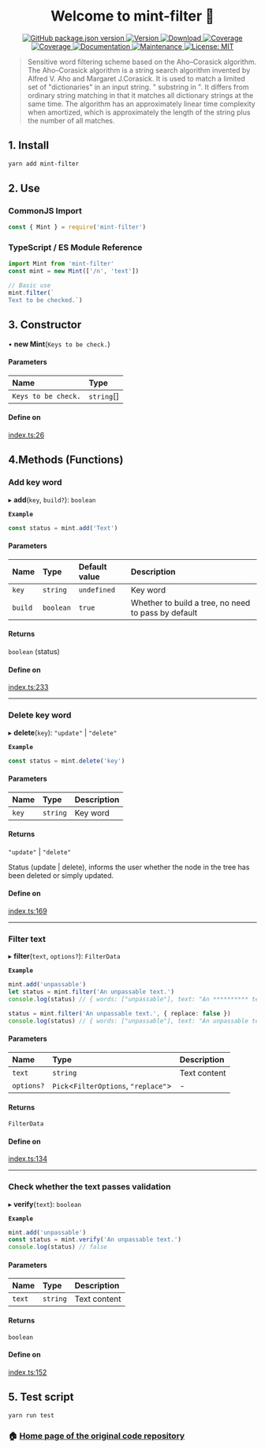 <h1 align="center">Welcome to mint-filter 👋</h1>

<p align="center">
  <a href="https://github.com/ZhelinCheng/mint-filter" target="_blank">
    <img alt="GitHub package.json version" src="https://img.shields.io/github/package-json/v/ZhelinCheng/mint-filter.svg">
  </a>

  <a href="https://www.npmjs.com/package/mint-filter" target="_blank">
    <img alt="Version" src="https://img.shields.io/npm/v/mint-filter.svg">
  </a>

  <a href="https://www.npmjs.com/package/mint-filter" target="_blank">
    <img alt="Download" src="https://img.shields.io/npm/dm/mint-filter.svg">
  </a>

  <a href="https://coveralls.io/github/ZhelinCheng/mint-filter?branch=master" target="_blank">
    <img alt="Coverage" src="https://coveralls.io/repos/github/ZhelinCheng/mint-filter/badge.svg?branch=master">
  </a>

  <br/>

  <a href="https://github.com/ZhelinCheng/mint-filter/actions" target="_blank">
    <img alt="Coverage" src="https://github.com/ZhelinCheng/mint-filter/workflows/CI/badge.svg">
  </a>

  <a href="https://github.com/ZhelinCheng/mint-filter#readme" target="_blank">
    <img alt="Documentation" src="https://img.shields.io/badge/documentation-yes-brightgreen.svg" />
  </a>
  <a href="https://github.com/ZhelinCheng/mint-filter/graphs/commit-activity" target="_blank">
    <img alt="Maintenance" src="https://img.shields.io/badge/Maintained%3F-yes-green.svg" />
  </a>
  <a href="https://github.com/ZhelinCheng/mint-filter/blob/master/LICENSE" target="_blank">
    <img alt="License: MIT" src="https://img.shields.io/github/license/ZhelinCheng/mint-filter" />
  </a>
</p>


> Sensitive word filtering scheme based on the Aho–Corasick algorithm. The Aho–Corasick algorithm is a string search algorithm invented by Alfred V. Aho and Margaret J.Corasick. It is used to match a limited set of "dictionaries" in an input string. " substring in ". It differs from ordinary string matching in that it matches all dictionary strings at the same time. The algorithm has an approximately linear time complexity when amortized, which is approximately the length of the string plus the number of all matches.



## 1. Install

```sh
yarn add mint-filter
```



## 2. Use

### CommonJS Import
```javascript
const { Mint } = require('mint-filter')
```

### TypeScript / ES Module Reference

```typescript
import Mint from 'mint-filter'
const mint = new Mint(['/n', 'text'])

// Basic use
mint.filter(`
Text to be checked.`)
```



## 3. Constructor

• **new Mint**(`Keys to be check.`)

#### Parameters

| Name | Type |
| :------ | :------ |
| `Keys to be check.` | `string`[] |

#### Define on

[index.ts:26](https://github.com/ZhelinCheng/mint-filter/blob/f25e001/src/index.ts#L26)



## 4.Methods (Functions)

### Add key word

▸ **add**(`key`, `build?`): `boolean`

**`Example`**

```typescript
const status = mint.add('Text')
```

#### Parameters

| Name | Type | Default value | Description |
| :------ | :------ | :------ | :------ |
| `key` | `string` | `undefined` | Key word |
| `build` | `boolean` | `true` | Whether to build a tree, no need to pass by default |

#### Returns

`boolean` (status)

#### Define on

[index.ts:233](https://github.com/ZhelinCheng/mint-filter/blob/f25e001/src/index.ts#L233)

___

### Delete key word

▸ **delete**(`key`): ``"update"`` \| ``"delete"``

**`Example`**

```typescript
const status = mint.delete('key')
```

#### Parameters

| Name | Type | Description |
| :------ | :------ | :------ |
| `key` | `string` | Key word |

#### Returns

``"update"`` \| ``"delete"``

Status (update | delete), informs the user whether the node in the tree has been deleted or simply updated.

#### Define on

[index.ts:169](https://github.com/ZhelinCheng/mint-filter/blob/f25e001/src/index.ts#L169)

___

### Filter text

▸ **filter**(`text`, `options?`): `FilterData`

**`Example`**

```typescript
mint.add('unpassable')
let status = mint.filter('An unpassable text.')
console.log(status) // { words: ["unpassable"], text: "An ********** text." }

status = mint.filter('An unpassable text.', { replace: false })
console.log(status) // { words: ["unpassable"], text: "An unpassable text." }
```

#### Parameters

| Name | Type | Description |
| :------ | :------ | :------ |
| `text` | `string` | Text content |
| `options?` | `Pick`<`FilterOptions`, ``"replace"``\> | - |

#### Returns

`FilterData`

#### Define on

[index.ts:134](https://github.com/ZhelinCheng/mint-filter/blob/f25e001/src/index.ts#L134)

___

### Check whether the text passes validation

▸ **verify**(`text`): `boolean`


**`Example`**

```typescript
mint.add('unpassable')
const status = mint.verify('An unpassable text.')
console.log(status) // false
```

#### Parameters

| Name | Type | Description |
| :------ | :------ | :------ |
| `text` | `string` | Text content |

#### Returns

`boolean`

#### Define on

[index.ts:152](https://github.com/ZhelinCheng/mint-filter/blob/f25e001/src/index.ts#L152)



## 5. Test script

```sh
yarn run test
```

### 🏠 [Home page of the original code repository](https://github.com/ZhelinCheng/mint-filter#readme)
